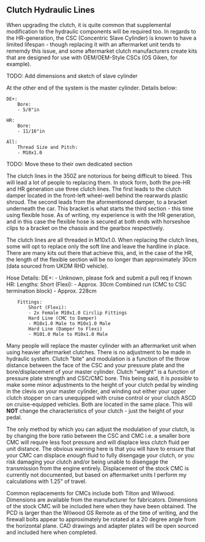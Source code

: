## Clutch Hydraulic Lines
When upgrading the clutch, it is quite common that supplemental modification to the hydraulic components will be required too.  In regards to the HR-generation, the CSC (Concentric Slave Cylinder) is known to have a limited lifespan - though replacing it with an aftermarket unit tends to rememdy this issue, and some aftermarket clutch manufacturers create kits that are designed for use with OEM/OEM-Style CSCs (OS Giken, for example).

TODO: Add dimensions and sketch of slave cylinder

At the other end of the system is the master cylinder.  Details below:

	DE+:
		Bore: 
		- 5/8"in

	HR:
		Bore: 
		- 11/16"in

	All:
		Thread Size and Pitch:
		- M10x1.0

TODO: Move these to their own dedicated section

The clutch lines in the 350Z are notorious for being difficult to bleed.  This will lead a lot of people to replacing them.  In stock form, both the pre-HR and HR generation use three clutch lines.  The first leads to the clutch damper located in the front-left wheel-well behind the rearwards plastic shroud.  The second leads from the aformentioned damper, to a bracket underneath the car.  This bracket is what starts the third section - this time using flexible hose.  As of writing, my experience is with the HR generation, and in this case the flexible hose is secured at both ends with horseshoe clips to a bracket on the chassis and the gearbox respectively.

The clutch lines are all threaded in M10x1.0.  When replacing the clutch lines, some will opt to replace only the soft line and leave the hardline in place.  There are many kits out there that achieve this, and, in the case of the HR, the length of the flexible section will be no longer than approximately 30cm (data sourced from UKDM RHD vehicle).

Hose Details:
	DE+:
		- Unknown, please fork and submit a pull req if known
	HR:
		Lengths:
			Short (Flexi):
			- Approx. 30cm
			Combined run (CMC to CSC termination block)
			- Approx. 228cm

		Fittings:
			Short (Flexi):
			- 2x Female M10x1.0 Circlip Fittings
			Hard Line (CMC to Damper)
			- M10x1.0 Male to M10x1.0 Male
			Hard Line (Damper to Flexi)
			- M101.0 Male to M10x1.0 Male

Many people will replace the master cylinder with an aftermarket unit when using heavier aftermarket clutches.  There is no adjustment to be made in hydraulic system.  Clutch "bite" and modulation is a function of the throw distance between the face of the CSC and your pressure plate and the bore/displacement of your master cylinder.  Clutch "weight" is a function of pressure plate strength and CSC/CMC bore.  This being said, it is *possible* to make some minor adjustments to the height of your clutch pedal by winding in the clevis on your master cylinder, and winding out either your upper clutch stopper on cars unequipped with cruise control or your clutch ASCD on cruise-equipped vehicles.  Both are located in the same place.  This will **NOT** change the characteristics of your clutch - just the height of your pedal.

The only method by which you can adjust the modulation of your clutch, is by changing the bore ratio between the CSC and CMC i.e. a smaller bore CMC will require less foot pressure and will displace less clutch fluid per unit distance.  The obvious warning here is that you will have to ensure that your CMC can displace _enough_ fluid to fully disengage your clutch, or you risk damaging your clutch and/or being unable to disengage the transmission from the engine entirely.  Displacement of the stock CMC is currently not documented, but based on aftermarket units I perform my calculations with 1.25" of travel.

Common replacements for CMCs include both Tilton and Wilwood.  Dimensions are available from the manufacturer for fabricators.  Dimensions of the stock CMC will be included here when they have been obtained.  The PCD is larger than the Wilwood GS Remote as of the time of writing, and the firewall bolts appear to approximately be rotated at a 20 degree angle from the horizontal plane.  CAD drawings and adapter plates will be open sourced and included here when completed.
